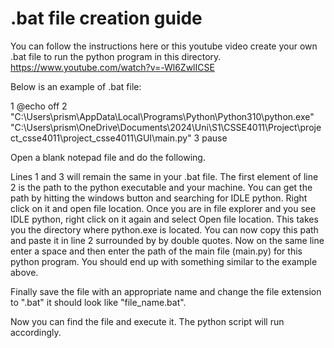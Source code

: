 # .bat file creation guide
You can follow the instructions here or this youtube video create your own .bat file to run the python program in this directory. https://www.youtube.com/watch?v=-Wl6ZwlICSE

Below is an example of .bat file:

1 @echo off
2 "C:\Users\prism\AppData\Local\Programs\Python\Python310\python.exe" "C:\Users\prism\OneDrive\Documents\2024\Uni\S1\CSSE4011\Project\project_csse4011\project_csse4011\GUI\main.py"
3 pause

Open a blank notepad file and do the following.

Lines 1 and 3 will remain the same in your .bat file. The first element of line 2 is the path to the python executable and your machine. You can get the path by hitting the windows button and searching for IDLE python. Right click on it and open file location. Once you are in file explorer and you see IDLE python, right click on it again and select Open file location. This takes you the directory where python.exe is located. You can now copy this path and paste it in line 2 surrounded by by double quotes. Now on the same line enter a space and then enter the path of the main file (main.py) for this python program. You should end up with something similar to the example above. 

Finally save the file with an appropriate name and change the file extension to ".bat" it should look like "file_name.bat".

Now you can find the file and execute it. The python script will run accordingly.
